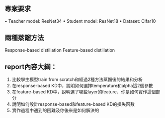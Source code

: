 ## 專案要求
• Teacher model: ResNet34
• Student model: ResNet18
• Dataset: Cifar10
## 兩種蒸餾方法
Response-based distillation 
Feature-based distillation 
## report內容大綱：
1. 比較學生模型train from scratch和經過2種方法蒸餾後的結果和分析
2. 在response-based KD中，說明如何選擇temperature和alpha這2個參數
3. 在feature-based KD中，說明選了哪些layer的feature、你是如何實作這個部分
4. 說明如何設計response-based和feature-based KD的損失函數
5. 實作過程中遇到的困難及你後來是如何解決的
